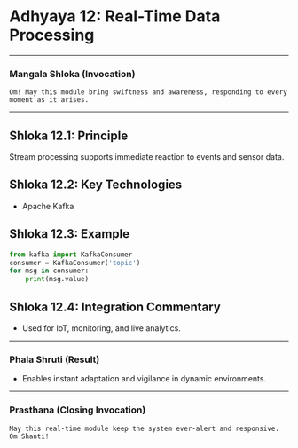 # Adhyaya 12: Real-Time Data Processing

---

### **Mangala Shloka (Invocation)**

```text
Om! May this module bring swiftness and awareness, responding to every moment as it arises.
```

---

## **Shloka 12.1: Principle**
Stream processing supports immediate reaction to events and sensor data.

## **Shloka 12.2: Key Technologies**
- Apache Kafka

## **Shloka 12.3: Example**
```python
from kafka import KafkaConsumer
consumer = KafkaConsumer('topic')
for msg in consumer:
    print(msg.value)
```

## **Shloka 12.4: Integration Commentary**
- Used for IoT, monitoring, and live analytics.

---

### **Phala Shruti (Result)**
- Enables instant adaptation and vigilance in dynamic environments.

---

### **Prasthana (Closing Invocation)**

```text
May this real-time module keep the system ever-alert and responsive. Om Shanti!
```
